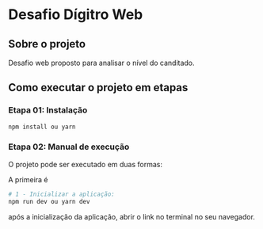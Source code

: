 # Desafio Dígitro Web

## Sobre o projeto

Desafio web proposto para analisar o nível do canditado.


## Como executar o projeto em etapas


### Etapa 01: Instalação
```bash
npm install ou yarn
```

### Etapa 02: Manual de execução
O projeto pode ser executado em duas formas:

A primeira é
```bash
# 1 - Inicializar a aplicação:
npm run dev ou yarn dev
```

após a inicialização da aplicação, abrir o link no terminal no seu navegador.



